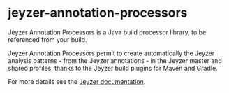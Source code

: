 # jeyzer-annotation-processors
Jeyzer Annotation Processors is a Java build processor library, to be referenced from your build.

Jeyzer Annotation Processors permit to create automatically the Jeyzer analysis patterns - from the Jeyzer annotations - in the Jeyzer master and shared profiles, thanks to the Jeyzer build plugins for Maven and Gradle.

For more details see the [Jeyzer documentation](https://jeyzer.org/docs/shared-profile/annotations/).
